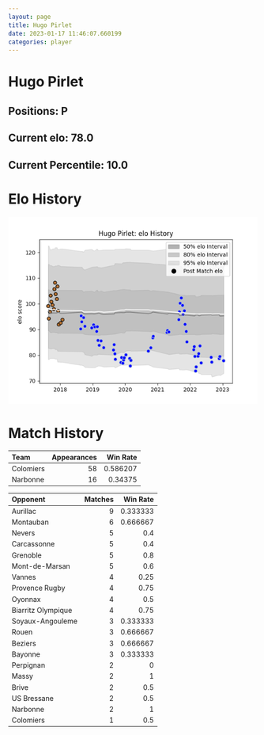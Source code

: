 ```yaml
---  
layout: page  
title: Hugo Pirlet  
date: 2023-01-17 11:46:07.660199  
categories: player  
---
```

# Hugo Pirlet

## Positions: P

## Current elo: 78.0

## Current Percentile: 10.0

# Elo History


![elo history](history_HugoPirlet.png)
# Match History


| Team      |   Appearances |   Win Rate |
|:----------|--------------:|-----------:|
| Colomiers |            58 |   0.586207 |
| Narbonne  |            16 |   0.34375  |

| Opponent           |   Matches |   Win Rate |
|:-------------------|----------:|-----------:|
| Aurillac           |         9 |   0.333333 |
| Montauban          |         6 |   0.666667 |
| Nevers             |         5 |   0.4      |
| Carcassonne        |         5 |   0.4      |
| Grenoble           |         5 |   0.8      |
| Mont-de-Marsan     |         5 |   0.6      |
| Vannes             |         4 |   0.25     |
| Provence Rugby     |         4 |   0.75     |
| Oyonnax            |         4 |   0.5      |
| Biarritz Olympique |         4 |   0.75     |
| Soyaux-Angouleme   |         3 |   0.333333 |
| Rouen              |         3 |   0.666667 |
| Beziers            |         3 |   0.666667 |
| Bayonne            |         3 |   0.333333 |
| Perpignan          |         2 |   0        |
| Massy              |         2 |   1        |
| Brive              |         2 |   0.5      |
| US Bressane        |         2 |   0.5      |
| Narbonne           |         2 |   1        |
| Colomiers          |         1 |   0.5      |